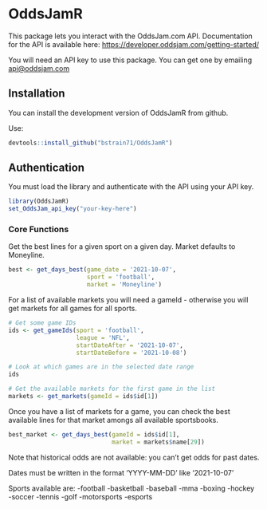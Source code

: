 
<!-- README.md is generated from README.Rmd. Please edit that file -->

# OddsJamR

<!-- badges: start -->
<!-- badges: end -->

This package lets you interact with the OddsJam.com API. Documentation
for the API is available here:
<https://developer.oddsjam.com/getting-started/>

You will need an API key to use this package. You can get one by
emailing <api@oddsjam.com>

## Installation

You can install the development version of OddsJamR from github.

Use:

``` r
devtools::install_github("bstrain71/OddsJamR")
```

## Authentication

You must load the library and authenticate with the API using your API
key.

``` r
library(OddsJamR)
set_OddsJam_api_key("your-key-here")
```

### Core Functions

Get the best lines for a given sport on a given day. Market defaults to
Moneyline.

``` r
best <- get_days_best(game_date = '2021-10-07',
                      sport = 'football',
                      market = 'Moneyline')
```

For a list of available markets you will need a gameId - otherwise you
will get markets for all games for all sports.

``` r
# Get some game IDs
ids <- get_gameIds(sport = 'football',
                   league = 'NFL',
                   startDateAfter = '2021-10-07',
                   startDateBefore = '2021-10-08')

# Look at which games are in the selected date range
ids

# Get the available markets for the first game in the list
markets <- get_markets(gameId = ids$id[1])
```

Once you have a list of markets for a game, you can check the best
available lines for that market amongs all available sportsbooks.

``` r
best_market <- get_days_best(gameId = ids$id[1],
                             market = markets$name[29])
```

Note that historical odds are not available: you can’t get odds for past
dates.

Dates must be written in the format ‘YYYY-MM-DD’ like ‘2021-10-07’

Sports available are: -football -basketball -baseball -mma -boxing
-hockey -soccer -tennis -golf -motorsports -esports
